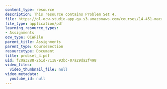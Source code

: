 ```yaml
---
content_type: resource
description: This resource contains Problem Set 4.
file: https://ol-ocw-studio-app-qa.s3.amazonaws.com/courses/14-451-macroeconomic-theory-i-spring-2007/f20a32882b1d711893bc07a29da2f498_probset_4.pdf
file_type: application/pdf
learning_resource_types:
- Assignments
ocw_type: OCWFile
parent_title: Assignments
parent_type: CourseSection
resourcetype: Document
title: probset_4.pdf
uid: f20a3288-2b1d-7118-93bc-07a29da2f498
video_files:
  video_thumbnail_file: null
video_metadata:
  youtube_id: null
---
```

